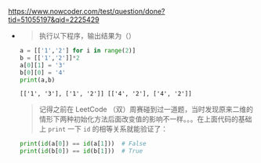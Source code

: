 
https://www.nowcoder.com/test/question/done?tid=51055197&qid=2225429
- > 执行以下程序，输出结果为（）
  ```py
  a = [['1','2'] for i in range(2)]
  b = [['1','2']]*2
  a[0][1] = '3'
  b[0][0] = '4'
  print(a,b) 
  ```
  ```console
  [['1', '3'], ['1', '2']] [['4', '2'], ['4', '2']]
  ```
  > 记得之前在 LeetCode （双）周赛碰到过一道题，当时发现原来二维的情形下两种初始化方法后面改变值的影响不一样。。。在上面代码的基础上 `print` 一下 `id` 的相等关系就能验证了：
  ```py
  print(id(a[0]) == id(a[1]))  # False
  print(id(b[0]) == id(b[1]))  # True
  ```
